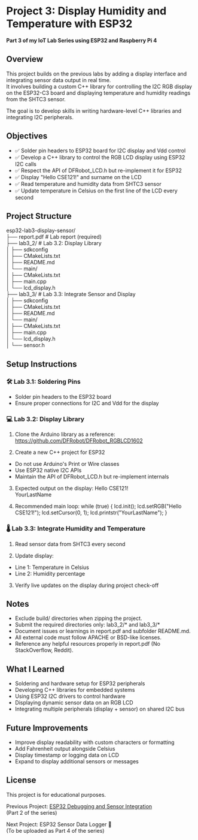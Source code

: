 # Project 3: Display Humidity and Temperature with ESP32

**Part 3 of my IoT Lab Series using ESP32 and Raspberry Pi 4**

## Overview

This project builds on the previous labs by adding a display interface and integrating sensor data output in real time.  
It involves building a custom C++ library for controlling the I2C RGB display on the ESP32-C3 board and displaying temperature and humidity readings from the SHTC3 sensor.

The goal is to develop skills in writing hardware-level C++ libraries and integrating I2C peripherals.

## Objectives

- ✅ Solder pin headers to ESP32 board for I2C display and Vdd control
- ✅ Develop a C++ library to control the RGB LCD display using ESP32 I2C calls
- ✅ Respect the API of DFRobot_LCD.h but re-implement it for ESP32
- ✅ Display "Hello CSE121!" and surname on the LCD
- ✅ Read temperature and humidity data from SHTC3 sensor
- ✅ Update temperature in Celsius on the first line of the LCD every second

## Project Structure

esp32-lab3-display-sensor/  
├── report.pdf # Lab report (required)  
├── lab3_2/ # Lab 3.2: Display Library  
│ ├── sdkconfig  
│ ├── CMakeLists.txt  
│ ├── README.md  
│ └── main/  
│ ├── CMakeLists.txt  
│ ├── main.cpp  
│ └── lcd_display.h  
├── lab3_3/ # Lab 3.3: Integrate Sensor and Display  
│ ├── sdkconfig  
│ ├── CMakeLists.txt  
│ ├── README.md  
│ └── main/  
│ ├── CMakeLists.txt  
│ ├── main.cpp  
│ └── lcd_display.h  
│ └── sensor.h  


## Setup Instructions

### 🛠️ Lab 3.1: Soldering Pins

- Solder pin headers to the ESP32 board
- Ensure proper connections for I2C and Vdd for the display

### 💻 Lab 3.2: Display Library

1. Clone the Arduino library as a reference:  
https://github.com/DFRobot/DFRobot_RGBLCD1602  

2. Create a new C++ project for ESP32
- Do not use Arduino's Print or Wire classes
- Use ESP32 native I2C APIs
- Maintain the API of DFRobot_LCD.h but re-implement internals

3. Expected output on the display:
Hello CSE121!  
YourLastName  

4. Recommended main loop:
while (true) {
  lcd.init();
  lcd.setRGB("Hello CSE121!");
  lcd.setCursor(0, 1);
  lcd.printstr("YourLastName");
}

### 🌡️ Lab 3.3: Integrate Humidity and Temperature

1. Read sensor data from SHTC3 every second

2. Update display:
- Line 1: Temperature in Celsius
- Line 2: Humidity percentage

3. Verify live updates on the display during project check-off

## Notes

- Exclude build/ directories when zipping the project.
- Submit the required directories only: lab3_2/* and lab3_3/*
- Document issues or learnings in report.pdf and subfolder README.md.
- All external code must follow APACHE or BSD-like licenses.
- Reference any helpful resources properly in report.pdf (No StackOverflow, Reddit).

## What I Learned

- Soldering and hardware setup for ESP32 peripherals
- Developing C++ libraries for embedded systems
- Using ESP32 I2C drivers to control hardware
- Displaying dynamic sensor data on an RGB LCD
- Integrating multiple peripherals (display + sensor) on shared I2C bus

## Future Improvements

- Improve display readability with custom characters or formatting
- Add Fahrenheit output alongside Celsius
- Display timestamp or logging data on LCD
- Expand to display additional sensors or messages

## License

This project is for educational purposes.

Previous Project: [ESP32 Debugging and Sensor Integration](https://github.com/Inhle-C/Project-2-esp32-lab2-debugging-sensor)  
(Part 2 of the series)

Next Project: ESP32 Sensor Data Logger 🔗  
(To be uploaded as Part 4 of the series)
